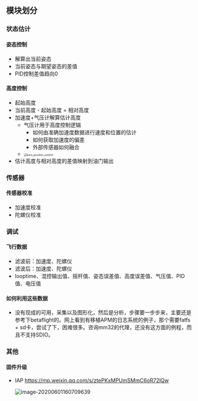 ## 模块划分

### 状态估计

#### 姿态控制

- 解算出当前姿态
- 当前姿态与期望姿态的差值
- PID控制差值趋向0



#### 高度控制

- 起始高度
- 当前高度 - 起始高度 = 相对高度
- 加速度+气压计解算估计高度
  - 气压计用于高度控制逻辑
    - 如何由准确加速度数据进行速度和位置的估计
    - 如何获取加速度的偏差
    - 外部传感器如何融合
  - <img src="E:\LiteSilver\docs\plan\baro_position_control.png" alt="baro_position_control" style="zoom: 50%;" />
- 估计高度与相对高度的差值映射到油门输出



### 传感器

#### 传感器校准

- 加速度校准
- 陀螺仪校准



### 调试

#### 飞行数据

- 滤波前：加速度、陀螺仪
- 滤波后：加速度、陀螺仪
- looptime、混控输出值、摇杆值、姿态误差值、高度误差值、气压值、PID值、电压值

#### 如何利用这些数据

- 没有现成的可用，采集以及图形化，然后是分析，步骤要一步步来，主要还是参考下betaflight的。网上看到有移植APM的日志系统的例子，那个需要fatfs + sd卡，尝试了下，困难很多。咨询mm32的代理，还没有这方面的例程，而且不支持SDIO。



### 其他

#### 固件升级

- IAP https://mp.weixin.qq.com/s/ztePKxMPUmSMmC6oR72lQw

  ![image-20200601160709639](C:\Users\wenzh\AppData\Roaming\Typora\typora-user-images\image-20200601160709639.png)

